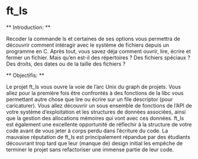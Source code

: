 # ft_ls

** Introduction: **

Recoder la commande ls et certaines de ses options vous permettra de découvrir
comment intéragir avec le système de fichiers depuis un programme en C. Après tout,
vous savez déja comment ouvrir, lire, écrire et fermer un fichier. Mais qu’en est-il des
répertoires ? Des fichiers spéciaux ? Des droits, des dates ou de la taille des fichiers ?

** Objectifis: **

Le projet ft_ls vous ouvre la voie de l’arc Unix du graph de projets. Vous allez
pour la première fois être confrontés à des fonctions de la libc vous permettant autre
chose que lire ou écrire sur un file descriptor (pour caricaturer). Vous allez découvrir un
sous ensemble de fonctions de l’API de votre système d’exploitation et les structures de
données associées, ainsi que la gestion des allocations mémoires qui vont avec ces données.
ft_ls est également une excellente opportunité de réflechir à la structure de votre
code avant de vous jeter à corps perdu dans l’écriture du code. La mauvaise réputation
de ft_ls est principalement répandue par des étudiants découvrant trop tard que leur
(manque de) design initial les empêche de terminer le projet sans refactoriser une immense
partie de leur code.
